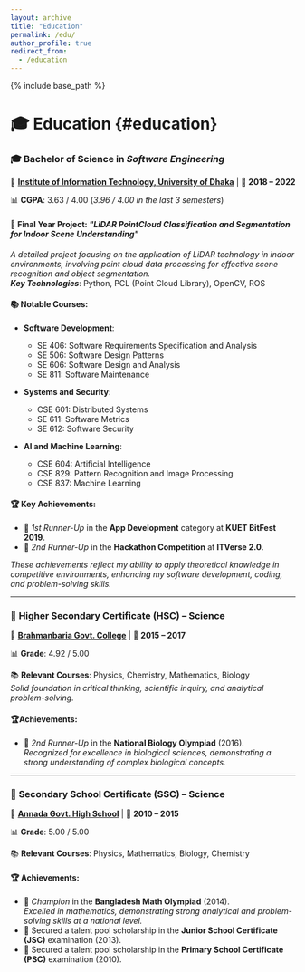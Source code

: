 ```yaml
---
layout: archive
title: "Education"
permalink: /edu/
author_profile: true
redirect_from:
  - /education
---
```


{% include base_path %}

# 🎓 **Education** {#education}

### 🎓 **Bachelor of Science in _Software Engineering_**

📍 **[Institute of Information Technology, University of Dhaka](http://www.iit.du.ac.bd/)** | 📅 **2018 – 2022**

📊 **CGPA**: 3.63 / 4.00 (_3.96 / 4.00 in the last 3 semesters_)

#### 📜 **Final Year Project**: _"LiDAR PointCloud Classification and Segmentation for Indoor Scene Understanding"_

_A detailed project focusing on the application of LiDAR technology in indoor environments, involving point cloud data processing for effective scene recognition and object segmentation._  
 _**Key Technologies**_: Python, PCL (Point Cloud Library), OpenCV, ROS

#### 📚 **Notable Courses**:

- **Software Development**:
  - SE 406: Software Requirements Specification and Analysis
  - SE 506: Software Design Patterns
  - SE 606: Software Design and Analysis
  - SE 811: Software Maintenance
- **Systems and Security**:
  - CSE 601: Distributed Systems
  - SE 611: Software Metrics
  - SE 612: Software Security
- **AI and Machine Learning**:

  - CSE 604: Artificial Intelligence
  - CSE 829: Pattern Recognition and Image Processing
  - CSE 837: Machine Learning

#### 🏆 **Key Achievements**:

- 🏅 _1st Runner-Up_ in the **App Development** category at **KUET BitFest 2019**.
- 🥈 _2nd Runner-Up_ in the **Hackathon Competition** at **ITVerse 2.0**.

_These achievements reflect my ability to apply theoretical knowledge in competitive environments, enhancing my software development, coding, and problem-solving skills._

---

### 🏫 **Higher Secondary Certificate (HSC) – Science**

📍 **[Brahmanbaria Govt. College](https://bgc.edu.bd/)** | 📅 **2015 – 2017**

📊 **Grade**: 4.92 / 5.00

📚 **Relevant Courses**: Physics, Chemistry, Mathematics, Biology  
 _Solid foundation in critical thinking, scientific inquiry, and analytical problem-solving._

#### 🏆**Achievements**:

- 🥈 _2nd Runner-Up_ in the **National Biology Olympiad** (2016).  
  _Recognized for excellence in biological sciences, demonstrating a strong understanding of complex biological concepts._

---

### 🏫 **Secondary School Certificate (SSC) – Science**

📍 **[Annada Govt. High School](http://www.annadaghs.edu.bd/)** | 📅 **2010 – 2015**

📊 **Grade**: 5.00 / 5.00

📚 **Relevant Courses**: Physics, Mathematics, Biology, Chemistry

#### 🏆 **Achievements**:

- 🏅 _Champion_ in the **Bangladesh Math Olympiad** (2014).  
  _Excelled in mathematics, demonstrating strong analytical and problem-solving skills at a national level._
- 🏅 Secured a talent pool scholarship in the **Junior School Certificate (JSC)** examination (2013).
- 🏅 Secured a talent pool scholarship in the **Primary School Certificate (PSC)** examination (2010).

